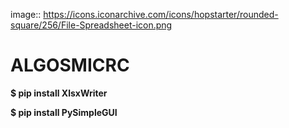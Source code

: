 image:: https://icons.iconarchive.com/icons/hopstarter/rounded-square/256/File-Spreadsheet-icon.png

# ALGOSMICRC


**$ pip install XlsxWriter**

**$ pip install PySimpleGUI**

